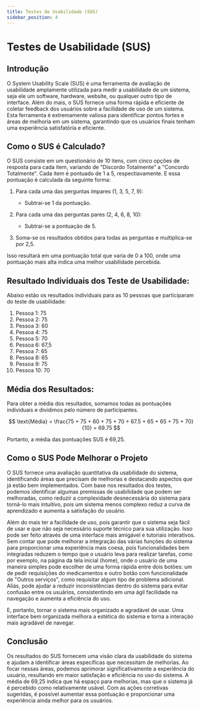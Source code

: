 ```yaml
---
title: Testes de Usabilidade (SUS)
sidebar_position: 4
---
```


# Testes de Usabilidade (SUS)

## Introdução

O System Usability Scale (SUS) é uma ferramenta de avaliação de usabilidade amplamente utilizada para medir a usabilidade de um sistema, seja ele um software, hardware, website, ou qualquer outro tipo de interface. Além do mais, o SUS fornece uma forma rápida e eficiente de coletar feedback dos usuários sobre a facilidade de uso de um sistema. Esta ferramenta é extremamente valiosa para identificar pontos fortes e áreas de melhoria em um sistema, garantindo que os usuários finais tenham uma experiência satisfatória e eficiente.

## Como o SUS é Calculado?

O SUS consiste em um questionário de 10 itens, com cinco opções de resposta para cada item, variando de "Discordo Totalmente" a "Concordo Totalmente". Cada item é pontuado de 1 a 5, respectiavamente. E essa pontuação é calculada da seguinte forma:

1. Para cada uma das perguntas ímpares (1, 3, 5, 7, 9):

    - Subtrai-se 1 da pontuação.

2. Para cada uma das perguntas pares (2, 4, 6, 8, 10):

    - Subtrai-se a pontuação de 5.

3. Soma-se os resultados obtidos para todas as perguntas e multiplica-se por 2,5.

Isso resultará em uma pontuação total que varia de 0 a 100, onde uma pontuação mais alta indica uma melhor usabilidade percebida.

## Resultado Individuais dos Teste de Usabilidade:

Abaixo estão os resultados individuais para as 10 pessoas que participaram do teste de usabilidade:

1. Pessoa 1: 75
2. Pessoa 2: 75
3. Pessoa 3: 60
4. Pessoa 4: 75
5. Pessoa 5: 70
6. Pessoa 6: 67,5
7. Pessoa 7: 65
8. Pessoa 8: 65
9. Pessoa 9: 75
10. Pessoa 10: 70

## Média dos Resultados:

Para obter a média dos resultados, somamos todas as pontuações individuais e dividimos pelo número de participantes.


$$
\text{Média} = \frac{75 + 75 + 60 + 75 + 70 + 67.5 + 65 + 65 + 75 + 70}{10} = 69.75
$$

Portanto, a média das pontuações SUS é 69,25.

## Como o SUS Pode Melhorar o Projeto

O SUS fornece uma avaliação quantitativa da usabilidade do sistema, identificando áreas que precisam de melhorias e destacando aspectos que já estão bem implementados. Com base nos resultados dos testes, podemos identificar algumas premissas de usabilidade que podem ser melhoradas, como reduzir a complexidade desnecessária do sistema para torná-lo mais intuitivo, pois um sistema menos complexo reduz a curva de aprendizado e aumenta a satisfação do usuário.

Além do mais ter a facilidade de uso, pois garantir que o sistema seja fácil de usar e que não seja necessário suporte técnico para sua utilização. Isso pode ser feito através de uma interface mais amigável e tutoriais interativos. Sem contar que pode melhorar a integração das várias funções do sistema para proporcionar uma experiência mais coesa, pois funcionalidades bem integradas reduzem o tempo que o usuário leva para realizar tarefas, como por exemplo, na página da tela inicial (home), onde o usuário de uma maneira simples pode escolher de uma forma rápida entre dois botões: um de pedir requisições do medicamentos e outro botão com funcionalidade de "Outros serviços", como requisitar algum tipo de problema adicional. Aliás, pode ajudar a reduzir inconsistências dentro do sistema para evitar confusão entre os usuários, consistentindo em uma ágil facilidade na navegação e aumenta a eficiência do uso.

E, portanto, tornar o sistema mais organizado e agradável de usar. Uma interface bem organizada melhora a estética do sistema e torna a interação mais agradável de navegar.

## Conclusão


Os resultados do SUS fornecem uma visão clara da usabilidade do sistema e ajudam a identificar áreas específicas que necessitam de melhorias. Ao focar nessas áreas, podemos aprimorar significativamente a experiência do usuário, resultando em maior satisfação e eficiência no uso do sistema. A média de 69,25 indica que há espaço para melhorias, mas que o sistema já é percebido como relativamente usável. Com as ações corretivas sugeridas, é possível aumentar essa pontuação e proporcionar uma experiência ainda melhor para os usuários.